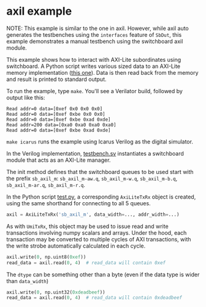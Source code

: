 # axil example

NOTE: This example is similar to the one in axil. However, while axil auto generates the testbenches using the `interfaces` feature of `SbDut`, this example demonstrates a manual testbench using the switchboard axil module.

This example shows how to interact with AXI-Lite subordinates using switchboard.  A Python script writes various sized data to an AXI-Lite memory implementation ([this one](https://github.com/alexforencich/verilog-axi/blob/master/rtl/axil_ram.v)).  Data is then read back from the memory and result is printed to standard output.

To run the example, type `make`.  You'll see a Verilator build, followed by output like this:

```text
Read addr=0 data=[0xef 0x0 0x0 0x0]
Read addr=0 data=[0xef 0xbe 0x0 0x0]
Read addr=0 data=[0xef 0xbe 0xad 0xde]
Read addr=200 data=[0xa0 0xa0 0xa0 0xa0]
Read addr=0 data=[0xef 0xbe 0xad 0xde]
```

`make icarus` runs the example using Icarus Verilog as the digital simulator.

In the Verilog implementation, [testbench.sv](testbench.sv) instantiates a switchboard module that acts as an AXI-Lite manager.

The init method defines that the switchboard queues to be used start with the prefix `sb_axil_m`: `sb_axil_m-aw.q`, `sb_axil_m-w.q`, `sb_axil_m-b.q`, `sb_axil_m-ar.q`, `sb_axil_m-r.q`.

In the Python script [test.py](test.py), a corresponding `AxiLiteTxRx` object is created, using the same shorthand for connecting to all 5 queues.

```python
axil = AxiLiteTxRx('sb_axil_m', data_width=..., addr_width=...)
```

As with `UmiTxRx`, this object may be used to issue read and write transactions involving numpy scalars and arrays.  Under the hood, each transaction may be converted to multiple cycles of AXI transactions, with the write strobe automatically calculated in each cycle.

```python
axil.write(0, np.uint8(0xef))
read_data = axil.read(0, 4)  # read_data will contain 0xef
```

The `dtype` can be something other than a byte (even if the data type is wider than `data_width`)

```python
axil.write(0, np.uint32(0xdeadbeef))
read_data = axil.read(0, 4)  # read_data will contain 0xdeadbeef
```

